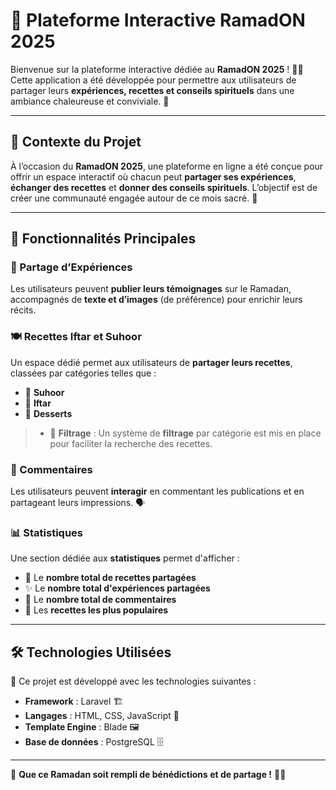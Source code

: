 <!-- <p align="center"><a href="https://laravel.com" target="_blank"><img src="https://raw.githubusercontent.com/laravel/art/master/logo-lockup/5%20SVG/2%20CMYK/1%20Full%20Color/laravel-logolockup-cmyk-red.svg" width="400" alt="Laravel Logo"></a></p>

<p align="center">
<a href="https://github.com/laravel/framework/actions"><img src="https://github.com/laravel/framework/workflows/tests/badge.svg" alt="Build Status"></a>
<a href="https://packagist.org/packages/laravel/framework"><img src="https://img.shields.io/packagist/dt/laravel/framework" alt="Total Downloads"></a>
<a href="https://packagist.org/packages/laravel/framework"><img src="https://img.shields.io/packagist/v/laravel/framework" alt="Latest Stable Version"></a>
<a href="https://packagist.org/packages/laravel/framework"><img src="https://img.shields.io/packagist/l/laravel/framework" alt="License"></a>
</p> -->

# 🌙 Plateforme Interactive RamadON 2025

Bienvenue sur la plateforme interactive dédiée au **RamadON 2025** ! 🕌✨ Cette application a été développée pour permettre aux utilisateurs de partager leurs **expériences, recettes et conseils spirituels** dans une ambiance chaleureuse et conviviale. 🧡

---

## 🎯 Contexte du Projet

À l’occasion du **RamadON 2025**, une plateforme en ligne a été conçue pour offrir un espace interactif où chacun peut **partager ses expériences**, **échanger des recettes** et **donner des conseils spirituels**. L’objectif est de créer une communauté engagée autour de ce mois sacré. 🤲

---

## 🌟 Fonctionnalités Principales

### 📿 Partage d’Expériences
Les utilisateurs peuvent **publier leurs témoignages** sur le Ramadan, accompagnés de **texte et d’images** (de préférence) pour enrichir leurs récits.

### 🍽️ Recettes Iftar et Suhoor
Un espace dédié permet aux utilisateurs de **partager leurs recettes**, classées par catégories telles que :
- 🌅 **Suhoor**
- 🌇 **Iftar**
- 🍰 **Desserts**

>* 🔎 **Filtrage** : Un système de **filtrage** par catégorie est mis en place pour faciliter la recherche des recettes.

### 💬 Commentaires
Les utilisateurs peuvent **interagir** en commentant les publications et en partageant leurs impressions. 🗣️

### 📊 Statistiques
Une section dédiée aux **statistiques** permet d'afficher :
- 📌 Le **nombre total de recettes partagées**
- ✨ Le **nombre total d'expériences partagées**
- 💬 Le **nombre total de commentaires**
- 🌟 Les **recettes les plus populaires**

---

## 🛠️ Technologies Utilisées

🚀 Ce projet est développé avec les technologies suivantes :

- **Framework** : Laravel 🏗️
- **Langages** : HTML, CSS, JavaScript 🎨
- **Template Engine** : Blade 🖼️
- **Base de données** : PostgreSQL 🗄️

---

🌙 **Que ce Ramadan soit rempli de bénédictions et de partage !** 🤲💖

